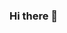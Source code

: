 ### Hi there 👋

<!--
**youbedon/Youbedon** is a ✨ _special_ ✨ repository because its `README.md` (this file) appears on your GitHub profile.

Here are some ideas to get you started:

- 🔭 I’m currently working on something great!
- 🌱 I’m currently learning python 
- 👯 I’m looking to collaborate on writting a program 
- 🤔 I’m looking for help with coding anything 
- 💬 Ask me about anything 
- 📫 How to reach me: jehinmidu@yahoo.com
- 😄 Pronouns: lets work 
- ⚡ Fun fact: ...love adventure 
-->
